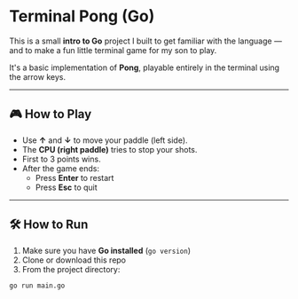 # Terminal Pong (Go)

This is a small **intro to Go** project I built to get familiar with the language — and to make a fun little terminal game for my son to play.

It's a basic implementation of **Pong**, playable entirely in the terminal using the arrow keys.

---

## 🎮 How to Play

- Use **↑** and **↓** to move your paddle (left side).
- The **CPU (right paddle)** tries to stop your shots.
- First to 3 points wins.
- After the game ends:
  - Press **Enter** to restart
  - Press **Esc** to quit

---

## 🛠️ How to Run

1. Make sure you have **Go installed** (`go version`)
2. Clone or download this repo
3. From the project directory:

```bash
go run main.go
